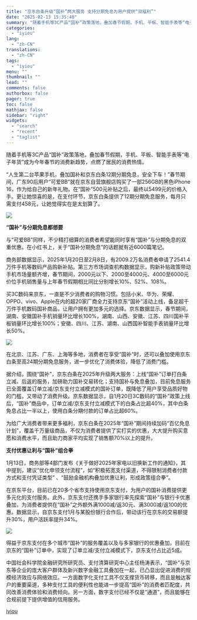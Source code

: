 ```yaml
---
title: "京东白条升级“国补”两大服务 支持分期免息为用户提供“双福利”"
date: "2025-02-13 15:35:40"
summary: "随着手机等3C产品“国补”政策落地，叠加春节假期，手机、平板、智能手表等“电子年货”成为今年春节的消..."
categories:
  - "iyiou"
lang:
  - "zh-CN"
translations:
  - "zh-CN"
tags:
  - "iyiou"
menu: ""
thumbnail: ""
lead: ""
comments: false
authorbox: false
pager: true
toc: false
mathjax: false
sidebar: "right"
widgets:
  - "search"
  - "recent"
  - "taglist"
---
```


随着手机等3C产品“国补”政策落地，叠加春节假期，手机、平板、智能手表等“电子年货”成为今年春节的消费新趋势，点燃了居民的消费热情。

“人生第二台苹果手机，叠加国补和京东白条12期分期免息，安全下车！”春节期间，广东90后用户“可爱BB”就在京东自营旗舰店购买了一部256GB的黑色iPhone 16，作为给自己的新年礼物。在“国补”500元补贴之后，最终以5499元的价格入手。更让她惊喜的是，在支付环节，京东白条提供了12期分期免息服务，每月只需支付458元，让她觉得实在是太划算了。

![](https://diting-hetu.iyiou.com/iSRktI3Ivx9e7Lup9ZLe.png)

**“国补”与分期免息都想要**

与“可爱BB”同样，不少精打细算的消费者希望能同时享有“国补”与分期免息的双重优惠。在小红书上，关于“国补分期免息”的话题就有近6000篇笔记。

商务部数据显示，2025年1月20日至2月8日，有2009.2万名消费者申请了2541.4万件手机等数码产品购新补贴。第三方市场调查机构数据显示，购新补贴政策带动手机市场量额齐增，春节期间，2000元以下、2000至4000元、4000至6000元价位手机销售量与上年春节假期相比同比分别增长10%、52%、108%。

买3C数码来京东，一直是不少消费者的购物习惯。包括小米、华为、荣耀、OPPO、vivo、Apple在内的超20家厂商全力支持京东“国补”活动上线，备足超千万件手机数码国补商品，让用户拥有更加多元的选择。京东数据显示，春节期间，湖南、安徽国补手机销量环比增长100%，湖南、山西、安徽、江苏、四川国补平板销量环比增长100%；安徽、四川、江苏、湖南、山西国补智能手表销量环比增长50%。

![](https://diting-hetu.iyiou.com/PZuf0N00WwgqV7h7gfZc.png)

在北京、江苏、广东、上海等多地，消费者在享受”国补“时，还可以叠加使用京东白条至高24期分期免息服务，进一步优化了消费体验，降低了消费门槛。

据介绍，围绕“国补”，京东白条在2025年升级两大服务：上线“国补”订单打白条立减、后返的服务，加磅助力国补交易转化；支持国补与免息叠加，目前免息服务已全面覆盖订单立减/京东支付立减模式的国补订单，既降低了用户享受品质好物的门槛，又带动了消费升级。京东数据显示，自1月20日3C数码的“国补”政策上线后，“国补”商品中，订单立减/京东支付立减模式下的白条占比超40%，其中白条免息占比一半以上，使用白条分期付款的订单占比超60%。

为给广大消费者带来更多福利，京东白条在2025年“国补”期间持续加码“百亿免息计划”，覆盖千万量级商品，不仅为消费者提供了实打实的优惠，大大提升购买意愿和消费水平，而且助力商家平均实现了销售额70%以上的提升。

**支付优惠让利与“国补”组合拳**

1月13日，商务部等4部门发布《关于做好2025年家电以旧换新工作的通知》，其中提到，建议“优化申领支付流程”，如“积极拓宽支付渠道，不得限制消费者付款方式和支付凭证类型” 、“鼓励金融机构叠加优惠让利，形成政策组合拳”。

在京东平台，目前已在20多个省市支持使用京东支付，为用户的国补消费提供更多元化的支付服务。此外，京东支付还携手多家银行率先探索“国补”与银行卡优惠叠加，为消费者提供在“国补”之外额外满1000减/返30元、满3000减/返100的优惠。数据显示，自京东支付1月与某股份银行合作后，带动该行在京东的交易额提升30%，用户活跃率提升34%。

![](https://diting-hetu.iyiou.com/haCgEiZ49n0gyE9HcjkE.png)

得益于京东支付在多个城市“国补”的服务覆盖以及与多家银行的优惠叠加，目前在京东的“国补”订单中，实现了订单立减/支付立减模式下，京东支付占比近5成。

中国社会科学院金融研究所研究员、支付清算研究中心主任杨涛表示，“国补”与京东等企业的庞大客户群体及新兴数字金融工具叠加在一起，已凸显出促进消费的规模经济效应与网络效应。一方面数字化支付工具不仅支撑货币转移，而且是触达客户的重要渠道，多种支付工具的便利性也能进一步提高“国补”的消费者匹配度，共同改善消费体验和消费倾向。另一方面，数字支付已经不仅是“通道”，而且能够在合规前提下提供增值的信用服务。

[iyiou](https://www.iyiou.com/news/202502131090148)
